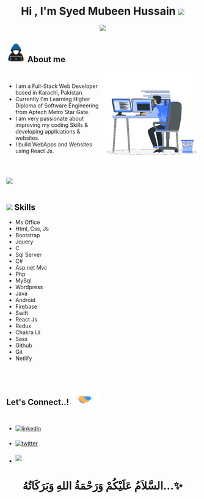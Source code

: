 
<h1 align="center"><b>Hi , I'm Syed Mubeen Hussain </b><img src="https://media.giphy.com/media/hvRJCLFzcasrR4ia7z/giphy.gif" width="35"></h1>

<p align="center">
  <a href="https://github.com/DenverCoder1/readme-typing-svg"><img src="https://readme-typing-svg.herokuapp.com?font=Time+New+Roman&color=cyan&size=25&center=true&vCenter=true&width=600&height=100&lines=Assalamu+O+Alaikum..&hearts;++;I'm+Full+Stack+Web+Developer;Computer+Science+Student;Active+Learner/Researcher"></a>
</p>
	
## <picture><img src = "https://github.com/0xAbdulKhalid/0xAbdulKhalid/raw/main/assets/mdImages/about_me.gif" width = 50px></picture> **About me**

<picture> <img align="right" src="https://github.com/0xAbdulKhalid/0xAbdulKhalid/raw/main/assets/mdImages/Right_Side.gif" width = 250px></picture>

<br>

- I am a Full-Stack Web Developer based in Karachi, Pakistan.
- Currently I'm Learning Higher Diploma of Software Engineering from Aptech Metro Star Gate.
- I am very passionate about improving my coding Skills & developing applications & websites. 
- I build WebApps and Websites using React Js.

<br><br>

<img src="https://user-images.githubusercontent.com/73097560/115834477-dbab4500-a447-11eb-908a-139a6edaec5c.gif"><br><br>

## <img src="https://media2.giphy.com/media/QssGEmpkyEOhBCb7e1/giphy.gif?cid=ecf05e47a0n3gi1bfqntqmob8g9aid1oyj2wr3ds3mg700bl&rid=giphy.gif" width ="25"><b> Skills</b>
<p align="center">

- Ms Office
- Html, Css, Js
- Bootstrap
- Jquery
- C
- Sql Server
- C#
- Asp.net Mvc
- Php
- MySql
- Wordpress
- Java
- Android
- Firebase
- Swift
- React Js
- Redux
- Chakra Ui
- Sass
- Github
- Git
- Netlify
</p>
<br>
<br>

## <b> Let's Connect..!</b><img src="https://github.com/0xAbdulKhalid/0xAbdulKhalid/raw/main/assets/mdImages/handshake.gif" width ="80">
<br>
<div align='left'>

<ul>

<li>
<a href="https://www.linkedin.com/in/syed-mubeen-hussain-57a99a247/" target="_blank">
<img src="https://img.shields.io/badge/linkedin:  0xabdulkhalid-%2300acee.svg?color=405DE6&style=for-the-badge&logo=linkedin&logoColor=white" alt=linkedin style="margin-bottom: 5px;"/>
</a>
</li>

<br>

<li>
<a href="https://twitter.com/0xabdulkhalid" target="_blank">
<img src="https://img.shields.io/badge/phone:%20%2003171072776-%2300acee.svg?color=1DA1F2&style=for-the-badge&logo=phone&logoColor=white" alt=twitter style="margin-bottom: 5px;"/>
</a>
</li>

<br>

<li>
<a href="mailto:mubeenworking@gmail.com" target="_blank">
<img src="https://img.shields.io/badge/gmail:  mubeenworking-%23EA4335.svg?style=for-the-badge&logo=gmail&logoColor=white" t=mail style="margin-bottom: 5px;" />
</a>
</li>
	
</ul>
</div>

<div align='center'>

<h1><b>السَّلاَمُ عَلَيْكُمْ وَرَحْمَةُ اللهِ وَبَرَكَاتُهُ...✨</b></h1>

</div>

